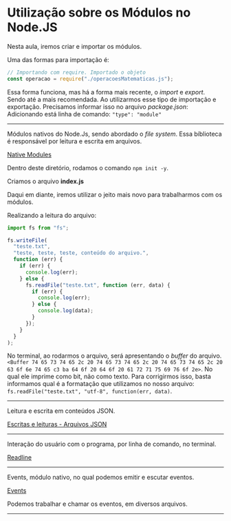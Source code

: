 # Utilização sobre os Módulos no Node.JS

Nesta aula, iremos criar e importar os módulos.

Uma das formas para importação é:

```javascript
// Importando com require. Importado o objeto
const operacao = require("./operacoesMatematicas.js");
```

Essa forma funciona, mas há a forma mais recente, o _import_ e _export_. Sendo até a mais recomendada. Ao utilizarmos esse tipo de importação e exportação. Precisamos informar isso no arquivo _package.json_: Adicionando está linha de comando: `"type": "module"`

---

Módulos nativos do Node.Js, sendo abordado o _file system_. Essa bíblioteca é responsável por leitura e escrita em arquivos.

[Native Modules](../02.1-native-modules/)

Dentro deste diretório, rodamos o comando `npm init -y`.

Criamos o arquivo **index.js**

Daqui em diante, iremos utilizar o jeito mais novo para trabalharmos com os módulos.

Realizando a leitura do arquivo:

```javascript
import fs from "fs";

fs.writeFile(
  "teste.txt",
  "teste, teste, teste, conteúdo do arquivo.",
  function (err) {
    if (err) {
      console.log(err);
    } else {
      fs.readFile("teste.txt", function (err, data) {
        if (err) {
          console.log(err);
        } else {
          console.log(data);
        }
      });
    }
  }
);
```

No terminal, ao rodarmos o arquivo, será apresentando o _buffer_ do arquivo. `<Buffer 74 65 73 74 65 2c 20 74 65 73 74 65 2c 20 74 65 73 74 65 2c 20 63 6f 6e 74 65 c3 ba 64 6f 20 64 6f 20 61 72 71 75 69 76 6f 2e>`. No qual ele imprime como bit, não como texto. Para corrigirmos isso, basta informamos qual é a formatação que utilizamos no nosso arquivo: `fs.readFile("teste.txt", "utf-8", function(err, data)`.

---

Leitura e escrita em conteúdos JSON.

[Escritas e leituras - Arquivos JSON](../02.1-native-modules/writeJson.js)

---

Interação do usuário com o programa, por linha de comando, no terminal.

[Readline](../02.1-native-modules/readline/)

---

Events, módulo nativo, no qual podemos emitir e escutar eventos.

[Events](../02.1-native-modules/events/)

Podemos trabalhar e chamar os eventos, em diversos arquivos.

---
